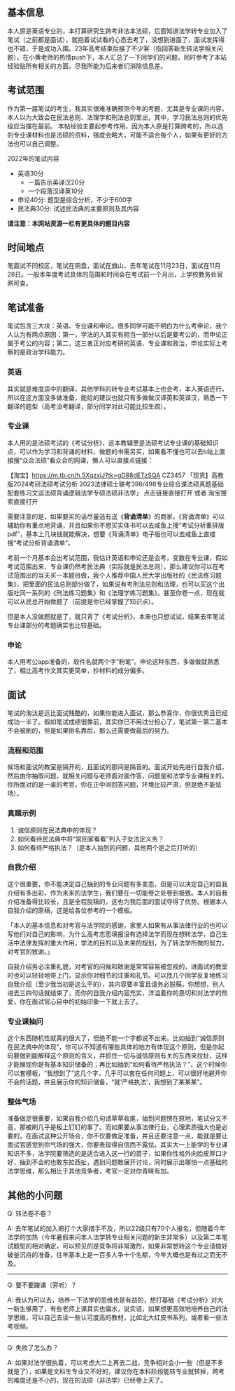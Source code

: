 ## 基本信息

本人原是英语专业的，本打算研究生跨考非法本法硕，后面知道法学转专业加入了笔试（之前都是面试），就抱着试试看的心态去考了，没想到进面了，面试发挥得也不错，于是成功入围。23年高考结束后接了不少客（指回答新生转法学相关问题），在小黄老师的热情push下，本人汇总了一下同学们的问题，同时参考了本站经验贴所有相关的方面，尽我所能为后来者们消除信息差。

## 考试范围

作为第一届笔试的考生，我其实很难准确预测今年的考题，尤其是专业课的内容，本人以为大致会在民法总则、法理学和刑法总则里出，其中，学习民法总则的优先级应当摆在最前。
本帖经验主要起参考作用，因为本人原是打算跨考的，所以选的专业课材料也是法硕的资料，强度会略大，可能不适合每个人，如果有更好的方法也可以自己调整。

2022年的笔试内容

- 英语30分
  - 一篇告示英译汉20分
  - 一个段落汉译英10分
- 申论40分: 题型是综合分析，不少于600字
- 民法典30分: 试述民法典的主要原则及其内容

**请注意：本网站资源一栏有更具体的题目内容**

## 时间地点

笔面试不同校区，笔试在铜盘，面试在旗山，去年笔试在11月23日，面试在11月28日。一般本年度考试具体的范围和时间会在考试前一个月出，上学校教务处官网可查。

## 笔试准备

笔试包含三大块：英语、专业课和申论。很多同学可能不明白为什么考申论，我个人认为有两点原因：第一，学法的人其实有相当一部分以后是要考公的，而申论正属于考公的内容；第二，这三者正对应考研的英语、专业课和政治，申论实际上考察的是政治学科能力。

### 英语
其实就是难度适中的翻译，其他学科的转专业考试基本上也会考，本人英语还行，所以在这方面没多做准备，能给的建议也就只有多做做汉译英和英译汉，熟悉一下翻译的题型（高考没考翻译，部分同学对此可能比较生疏）。

### 专业课
本人用的是法硕考试的《考试分析》，这本教辅里是法硕考试专业课的基础知识点，可以作为学习和背诵的材料，做题的书需另买，如果看不懂也可以去b站上直接搜“众合法硕”看众合的网课，懒人可以直接点链接：

【淘宝】https://m.tb.cn/h.5XgzxiJ?tk=gD88dETzSQA CZ3457 「现货】高教版2024考研法硕考试分析 2023法律硕士联考398/498专业综合课法硕真题基础配套练习文运法硕背诵逻辑法学专硕法硕非法学」
点击链接直接打开 或者 淘宝搜索直接打开

需要注意的是，如果要买的话尽量选有送《**背诵清单**》的商家，《背诵清单》可以辅助你有重点地背诵，并且如果你不想买实体书可以去咸鱼上搜“考试分析重排版pdf”，基本上几块钱就能解决，想要《背诵清单》电子版也可以去咸鱼上直接搜“考试分析背诵清单”。

考前一个月基本会出考试范围，我估计英语和申论还是会考，变数在专业课，假如考试范围出来，专业课仍然考民法典（实际就是民法总则），那么建议你可以在考试范围出的当天买一本题目做，我个人推荐中国人民大学出版社的《民法练习题集》，把里面的民法总则部分做了，如果说有考刑法总则和法理，也可以买这个出版社同一系列的《刑法练习题集》和《法理学练习题集》。甚至你卷一点，现在就可以从民总开始做题了（前提是你已经掌握了知识点）。

但是本人没做题就是了，就只背了《考试分析》，本来也只想试试，结果去年笔试专业课部分的考题确实也比较基础。

### 申论
本人用考公app准备的，软件名就两个字“粉笔”。申论这种东西，多做做就熟悉了，相比高考作文其实更简单，抄材料的成分偏多。

## 面试

笔试的淘汰是远比面试残酷的，如果你能进入面试，那么恭喜你，你很优秀且已经成功一半了。假如笔试成绩很靠前，其实你已不用过分担心了，笔试第一第二基本不会被刷的，但是如果排名靠后，那么还需要做最后的努力。

### 流程和范围

候场和面试的教室是隔开的，且面试的那间是隔音的。面试开始先进行自我介绍，然后由你抽取问题，就相关问题与老师面对面作答，问题是和法学专业课相关的。你所面对的是一桌的考官，你在正中间回答问题，环境比较严肃，但是绝不能怯场）。

### 真题示例

1. 诚信原则在民法典中的体现？
2. 如何看待民法典中将“常回家看看”列入子女法定义务？
3. 如何看待严格执法？（是本人抽到的问题，其他两个是之后打听的）

### 自我介绍
这个很重要，你不能决定自己抽到的专业问题有多变态，但是可以决定自己的自我介绍有多出彩，作为未来的法学生，我们要在一切能卷之处卷到极致。本人的自我介绍准备得比较长，且是全程脱稿的，这也为我后面的面试夺得了优势。根据本人自我介绍的原稿，这是给各位参考的一个模板。

「本人的基本信息和对考官与法学院的感谢，家里人如果有从事法律行业的也可以写他们对自己的影响，为什么高考志愿填报没有选择法学而现在想转法学，自己生活中法律发挥的重大作用，学法的目的以及未来的规划，为了转法学所做的努力，对考官的致谢。」

自我介绍务必注重礼貌，对考官的问候和致谢是常常容易被忽视的，进面试的教室时也可以轻轻地带上门，显示你对细节的注重和礼节。可以找几个同学反复地练习自我介绍（至少我当初是这么干的），其内容要丰富且请务必脱稿，你想想，别人进去三四句话就结束了，而你的自我介绍内容充实，洋溢着你的恳切和对法学的热爱，你在面试官心目中的初始印象一下就上去了。

### 专业课抽问

这个东西随机性就真的很大了，但绝不能一个字都说不出来。比如抽到“诚信原则在民法典中的体现”，你可以不知道有哪些具体的地方有体现这个原则，但是你起码要做到能解释这个原则的含义，并抓住一切与诚信原则有关的东西来拉扯，这样才能展现你是有基本知识储备的；再比如抽到“如何看待严格执法？”，这个时候你可以套模板，“我想到了”这几个字，几乎可以套在任何问题上，可以很好地避开你不会的话题，并且展示你的知识储备，“就‘严格执法’，我想到了某某某”。

### 整体气场
准备做足很重要，如果自我介绍几句话草草收尾，抽到问题愣在原地，笔试分又不高，那被刷几乎是板上钉钉的事了。而如果要从事法律行业，心理素质强大也是必要的，在面试这种公开场合，你不仅要做足准备，并且还要注意一点，能就是要让面试官感觉到你气场的强大，你要表现得自信而不露怯。其实大一上能学的专业课知识不多，法学院要筛选的是适合进入这一行的苗子，如果你性格外向脸皮厚口才好，抽到不会的也敢东拉西扯，遇到问题敢展开讨论，同时展示出哪怕一点基础的法学思维，那么相比于其他竞争者，考官一定对你青睐有加。

## 其他的小问题

Q: 转法卷不卷？

A: 去年笔试的加入把打个大家措手不及，所以22级只有70个人报名，但随着今年法学的加热（今年暑假来问本人法学转专业相关问题的新生非常多）以及第二年笔试题型的相对确定，可以预见的是竞争将非常激烈，如果非常想转这个专业请做好破釜沉舟的准备，往年基本上是一百多人争十个名额，今年大概也是有过之而无不及。

------
Q: 要不要蹭课（旁听）？

A: 我认为可以去，培养一下法学的思维也是有益的，想打基础《考试分析》对大一新生够用了，有些老师上课其实也偏水，说实话，如果想更高效地培养自己的法学思维，可以自己去读一些认可度高的教材，比如北大红皮书系列，或者看一些法考视频。

------
Q: 失败了怎么办？

A: 如果对法学很执着，可以考虑大二上再去二战，竞争相对会小一些（但是不多就是了），如果是文科生专业又不好的，建议你在本科阶段能转专业就转掉，跨考的难度还是不小的，现在的法硕（非法学）已经卷上天了。